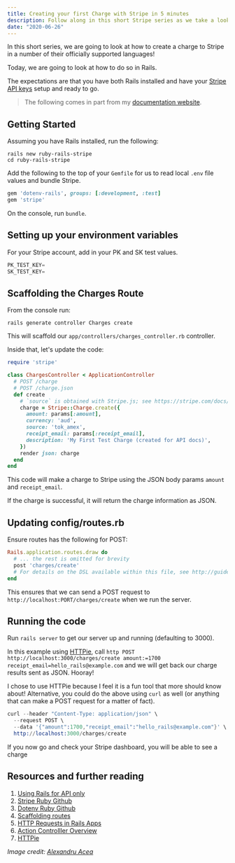 ```yaml
---
title: Creating your first Charge with Stripe in 5 minutes
description: Follow along in this short Stripe series as we take a look at making a Stripe charge in a few different languages!
date: "2020-06-26"
---
```


In this short series, we are going to look at how to create a charge to Stripe in a number of their officially supported languages!

Today, we are going to look at how to do so in Rails.

The expectations are that you have both Rails installed and have your [Stripe API keys](https://stripe.com/docs/keys) setup and ready to go.

> The following comes in part from my [documentation website](https://docs.dennisokeeffe.com/manual-stripe-rails-stripe-configuration).

## Getting Started

Assuming you have Rails installed, run the following:

```shell
rails new ruby-rails-stripe
cd ruby-rails-stripe
```

Add the following to the top of your `Gemfile` for us to read local `.env` file values and bundle Stripe.

```ruby
gem 'dotenv-rails', groups: [:development, :test]
gem 'stripe'
```

On the console, run `bundle`.

## Setting up your environment variables

For your Stripe account, add in your PK and SK test values.

```s
PK_TEST_KEY=
SK_TEST_KEY=
```

## Scaffolding the Charges Route

From the console run:

```shell
rails generate controller Charges create
```

This will scaffold our `app/controllers/charges_controller.rb` controller.

Inside that, let's update the code:

```ruby
require 'stripe'

class ChargesController < ApplicationController
  # POST /charge
  # POST /charge.json
  def create
    # `source` is obtained with Stripe.js; see https://stripe.com/docs/payments/accept-a-payment-charges#web-create-token
    charge = Stripe::Charge.create({
      amount: params[:amount],
      currency: 'aud',
      source: 'tok_amex',
      receipt_email: params[:receipt_email],
      description: 'My First Test Charge (created for API docs)',
    })
    render json: charge
  end
end
```

This code will make a charge to Stripe using the JSON body params `amount` and `receipt_email`.

If the charge is successful, it will return the charge information as JSON.

## Updating config/routes.rb

Ensure routes has the following for POST:

```ruby
Rails.application.routes.draw do
  # ... the rest is omitted for brevity
  post 'charges/create'
  # For details on the DSL available within this file, see http://guides.rubyonrails.org/routing.html
end
```

This ensures that we can send a POST request to `http://localhost:PORT/charges/create` when we run the server.

## Running the code

Run `rails server` to get our server up and running (defaulting to 3000).

In this example using [HTTPie](https://httpie.org/), call `http POST http://localhost:3000/charges/create amount:=1700 receipt_email=hello_rails@example.com` and we will get back our charge results sent as JSON. Hooray!

I chose to use HTTPie because I feel it is a fun tool that more should know about! Alternative, you could do the above using `curl` as well (or anything that can make a POST request for a matter of fact).

```s
curl --header "Content-Type: application/json" \
  --request POST \
  --data '{"amount":1700,"receipt_email":"hello_rails@example.com"}' \
  http://localhost:3000/charges/create
```

If you now go and check your Stripe dashboard, you will be able to see a charge

## Resources and further reading

1. [Using Rails for API only](https://guides.rubyonrails.org/api_app.html)
2. [Stripe Ruby Github](https://github.com/stripe/stripe-ruby)
3. [Dotenv Ruby Github](https://github.com/bkeepers/dotenv)
4. [Scaffolding routes](http://www.xyzpub.com/en/ruby-on-rails/3.2/scaffold_anlegen.html)
5. [HTTP Requests in Rails Apps](https://thoughtbot.com/blog/back-to-basics-http-requests)
6. [Action Controlller Overview](https://guides.rubyonrails.org/v5.2/action_controller_overview.html)
7. [HTTPie](https://httpie.org/)

_Image credit: [Alexandru Acea](https://unsplash.com/@alexacea)_